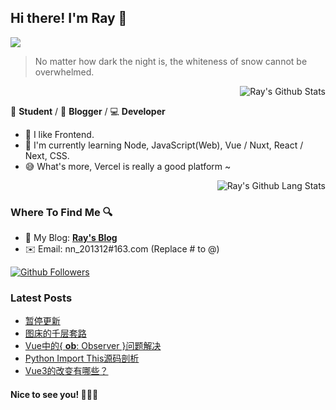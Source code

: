 ## Hi there! I'm Ray 👋

![](./timg.gif)

> No matter how dark the night is, the whiteness of snow cannot be overwhelmed.

<a href="#">
  <img align="right" alt="Ray's Github Stats" src="https://github-readme-stats.vercel.app/api?username=so1ve&show_icons=true&title_color=2196f3&icon_color=2196f3&text_color=4c4948&bg_color=ffffff">
  <br>
</a>

📄 **Student** / 🎨 **Blogger** / 💻 **Developer**

- 🎫 I like Frontend.
- 🌱 I'm currently learning Node, JavaScript(Web), Vue / Nuxt, React / Next, CSS.
- 😅 What's more, Vercel is really a good platform ~

<a href="#">
  <img align="right" alt="Ray's Github Lang Stats" src="https://github-readme-stats.vercel.app/api/top-langs/?username=so1ve&layout=compact">
  <br>
</a>

### Where To Find Me 🔍

- 📝 My Blog: [**Ray's Blog**](https://raycoder.me)
- ✉️ Email: nn_201312#163.com (Replace # to @)

<a href="https://github.com/so1ve?tab=followers">
  <img alt="Github Followers" src="https://img.shields.io/badge/dynamic/json?logo=github&label=GitHub%20Followers&labelColor=282c34&color=181717&query=%24.data.totalSubs&url=https%3A%2F%2Fapi.spencerwoo.com%2Fsubstats%2F%3Fsource%3Dgithub%26queryKey%3Dso1ve&style=flat-square">
</a>

### Latest Posts
<!-- BLOG-POST-LIST:START -->
- [暂停更新](https://raycoder.me/p/pause-update/)
- [图床的千层套路](https://raycoder.me/p/hey-picbed/)
- [Vue中的{ __ob__: Observer }问题解决](https://raycoder.me/p/vue-ob-observer-problem/)
- [Python Import This源码剖析](https://raycoder.me/p/python-import-this/)
- [Vue3的改变有哪些？](https://raycoder.me/p/vue3-design/)
<!-- BLOG-POST-LIST:END -->

#### Nice to see you! 🤣🤣🤣

